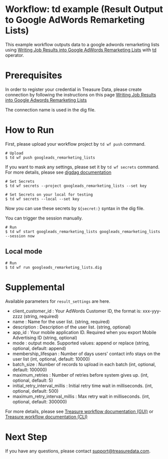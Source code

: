 # Workflow: td example (Result Output to Google AdWords Remarketing Lists)

This example workflow outputs data to a google adwords remarketing lists using [Writing Job Results into Google AdWords Remarketing Lists](https://docs.treasuredata.com/display/public/INT/Google+Ads+Remarketing+Lists+Export+Integration) with [td](https://docs.digdag.io/operators/td.html) operator.

# Prerequisites

In order to register your credential in Treasure Data, please create connection by following the instructions on this page [Writing Job Results into Google Adwords Remarketing Lists](https://docs.treasuredata.com/display/public/INT/Google+Ads+Remarketing+Lists+Export+Integration)

The connection name is used in the dig file.

# How to Run

First, please upload your workflow project by `td wf push` command.

    # Upload
    $ td wf push googleads_remarketing_lists

If you want to mask any settings, please set it by `td wf secrets` command. For more details, please see [digdag documentation](https://docs.digdag.io/command_reference.html#secrets)

    # Set Secrets
    $ td wf secrets --project googleads_remarketing_lists --set key

    # Set Secrets on your local for testing
    $ td wf secrets --local --set key

Now you can use these secrets by `${secret:}` syntax in the dig file.

You can trigger the session manually.

    # Run
    $ td wf start googleads_remarketing_lists googleads_remarketing_lists --session now

## Local mode

    # Run
    $ td wf run googleads_remarketing_lists.dig

# Supplemental

Available parameters for `result_settings` are here.

- client_customer_id : Your AdWords Customer ID, the format is: xxx-yyy-zzzz (string, required)
- name : Name for the user list. (string, required)
- description : Description of the user list. (string, optional)
- app_id : Your mobile application ID. Required when you export Mobile Advertising ID (string, optional)
- mode : output mode. Supported values: append or replace (string, optional, default: append)
- membership_lifespan : Number of days users' contact info stays on the user list (int, optional, default: 10000)
- batch_size : Number of records to upload in each batch (int, optional, default: 100000)
- maximum_retries : Number of retries before system gives up. (int, optional, default: 5)
- initial_retry_interval_millis : Initial retry time wait in milliseconds. (int, optional, default: 500)
- maximum_retry_interval_millis : Max retry wait in milliseconds. (int, optional, default: 300000)


For more details, please see [Treasure workflow documentation (GUI)](https://docs.treasuredata.com/display/public/PD/Using+Workflow+from+TD+Console)
or [Treasure workflow documentation (CLI)](https://docs.treasuredata.com/display/public/PD/Using+TD+Workflow+from+the+Command+Line)

# Next Step
If you have any questions, please contact support@treasuredata.com.
